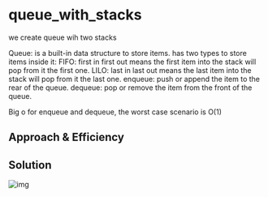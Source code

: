
# queue_with_stacks

we create queue wih two stacks


Queue: is a built-in data structure to store items.
has two types to store items inside it:
FIFO: first in first out means the first item into the stack will pop from it the first one.
LILO: last in last out means the last item into the stack will pop from it the last one.
enqueue: push or append the item to the rear of the queue.
dequeue: pop or remove the item from the front of the queue.


Big o for enqueue and dequeue, the worst case scenario is O(1)

## Approach & Efficiency
<!--  -->

## Solution

![img]("https://drive.google.com/file/d/1Pp2rMgdv5Msj8cw3WMsIOss8SeBLF3Zl/view?usp=sharing")
